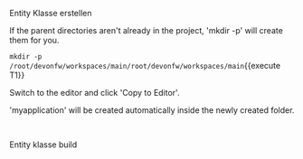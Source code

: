 Entity Klasse erstellen


If the parent directories aren't already in the project, 'mkdir -p' will create them for you. 

`mkdir -p /root/devonfw/workspaces/main/root/devonfw/workspaces/main`{{execute T1}}

Switch to the editor and click 'Copy to Editor'. 

'myapplication' will be created automatically inside the newly created folder.

<pre class="file" data-filename="devonfw/workspaces/main/root/devonfw/workspaces/main/myapplication">

</pre>

Entity klasse build
